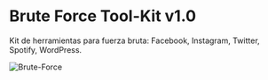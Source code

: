 # Brute Force Tool-Kit v1.0
Kit de herramientas para fuerza bruta: Facebook, Instagram, Twitter, Spotify, WordPress.


![Brute-Force](https://user-images.githubusercontent.com/75953873/110192005-612c5480-7e0a-11eb-9ae6-5aa558be0003.gif)


